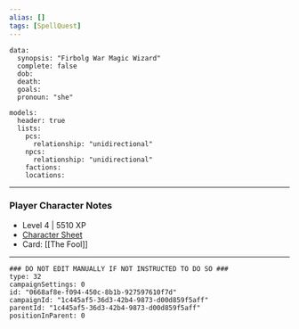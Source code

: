```yaml
---
alias: []
tags: [SpellQuest]
---
```

```RpgManagerData
data: 
  synopsis: "Firbolg War Magic Wizard"
  complete: false
  dob: 
  death: 
  goals: 
  pronoun: "she"
```
```RpgManager
models: 
  header: true
  lists: 
    pcs: 
      relationship: "unidirectional"
    npcs: 
      relationship: "unidirectional"
    factions: 
    locations: 
```
---
### Player Character Notes
 - Level 4 | 5510 XP
 - [Character Sheet](https://docs.google.com/spreadsheets/d/12o5W6gudpAYQCArHDLi74p4-uERRRh4laHTuPOFcHZA/edit#gid=359784640) 
 - Card: [[The Fool]]

---
```RpgManagerID
### DO NOT EDIT MANUALLY IF NOT INSTRUCTED TO DO SO ###
type: 32
campaignSettings: 0
id: "0668af8e-f094-450c-8b1b-927597610f7d"
campaignId: "1c445af5-36d3-42b4-9873-d00d859f5aff"
parentId: "1c445af5-36d3-42b4-9873-d00d859f5aff"
positionInParent: 0
```
